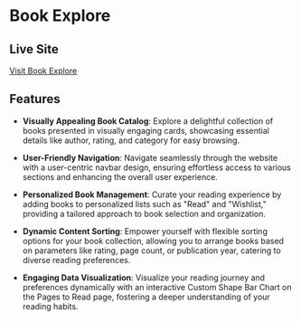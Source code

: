 # Book Explore

## Live Site
[Visit Book Explore](https://easy-book-explore.netlify.app/listedBooks)

## Features

- **Visually Appealing Book Catalog**: Explore a delightful collection of books presented in visually engaging cards, showcasing essential details like author, rating, and category for easy browsing.
  
- **User-Friendly Navigation**: Navigate seamlessly through the website with a user-centric navbar design, ensuring effortless access to various sections and enhancing the overall user experience.
  
- **Personalized Book Management**: Curate your reading experience by adding books to personalized lists such as "Read" and "Wishlist," providing a tailored approach to book selection and organization.
  
- **Dynamic Content Sorting**: Empower yourself with flexible sorting options for your book collection, allowing you to arrange books based on parameters like rating, page count, or publication year, catering to diverse reading preferences.
  
- **Engaging Data Visualization**: Visualize your reading journey and preferences dynamically with an interactive Custom Shape Bar Chart on the Pages to Read page, fostering a deeper understanding of your reading habits.
